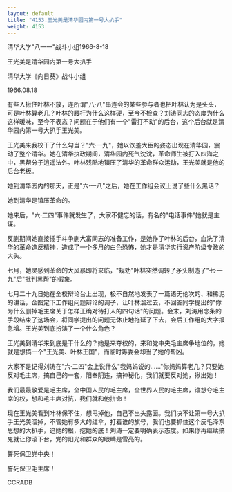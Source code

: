```yaml
---
layout: default
title: "4153.王光美是清华园内第一号大扒手"
weight: 4153
---
```


清华大学"八一一"战斗小组1966-8-18

王光美是清华园内第一号大扒手

清华大学《向日葵》战斗小组

1966.08.18

有些人揪住叶林不放，连所谓"八·八"串连会的某些参与者也把叶林认为是头头，可是叶林算老几？叶林的腰杆为什么这样硬，至今不检查？刘涛同志的态度为什么这样暖味，至今不表态？问题在于他们有一个"雷打不动"的后台，这个后台就是清华园内第一号大扒手王光美。

王光美来我校干了什么勾当？"六·一九"，她以饮差大臣的姿态出现在清华园，震动了整个清华。她在清华执政期间，清华园内死气沈沈，革命师生被打入四海之中，黑帮分子逍遥法外。叶林残酷地镇压了清华的革命群众运动，王光美就是他的后台老板。

她到清华园内的那天，正是"六·一八"之后，她在工作组会议上说了些什么黑话？

她到清华是镇压革命的。

她来后，"六·二四"事件就发生了，大家不健忘的话，有名的"电话事件"她就是主谋。

反蒯期间她直接插手斗争蒯大富同志的准备工作，是她作了叶林的后台，血洗了清华的革命造反精神，造成了一个多月的白色恐怖，她才是清华实行资产阶级专政的大头。

七月，她灵感到革命的大风暴即将来临，"规劝"叶林突然调转了矛头制造了"七·一九"后"批判黑帮"的假象。

七月二十九日她在全校辩论台上出现，极不自然地发表了一篇语无伦次的、和稀泥的讲话，企图定下工作组问题辩论的调子，让叶林溜过去，不回答同学提出的"你为什么删掉毛主席关于怎样正确对待打人的四句话"的问题。会末，刘涛用念条的手段结束了这场会，将同学提出的问题无休止地拖延了下去，会后工作组的大字报急增。王光美到底扮演了一个什么角色？

王光美到清华来到底是干什么的？她是来夺权的，来和党中央毛主席争地位的，她就是想搞一个"王光美、叶林王国"，而临时筹委会却当了她的帮凶。

大家不是记得刘涛在"六·二四"会上说什么"我妈妈说的……"你妈妈算老几？只要她反对毛主席，搞自己的一套，阳奉阴违，搞神秘化，我们就要反对她，揪出她！

我们最最敬爱是毛主席，全中国人民的毛主席，全世界人民的毛主席，谁想夺毛主席的权，想和毛主席对抗，我们就和他拼命！

现在王光美看到叶林保不住，想甩掉他，自己不出头露面。我们决不让第一号大扒手王光美溜掉，不管她有多大的红伞，打着谁的旗号，我们也要抓住这个反毛泽东思想的大扒手，追她的根，挖她的底！刘涛一定要明确表示态度。如果你再继续搞鬼就让你滚下台，党的阳光和群众的眼睛是雪亮的。

誓死保卫党中央！

誓死保卫毛主席！

CCRADB

